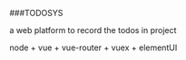 ###TODOSYS

a web platform to record the todos in project

node + vue + vue-router + vuex + elementUI
